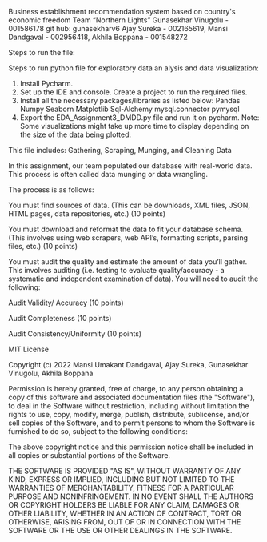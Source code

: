 Business establishment recommendation system based on country's economic freedom Team “Northern Lights” Gunasekhar Vinugolu - 001586178 git hub: gunasekharv6 Ajay Sureka - 002165619, Mansi Dandgaval - 002956418, Akhila Boppana - 001548272

Steps to run the file:

Steps to run python file for exploratory data an alysis and data visualization:
1. Install Pycharm.
2. Set up the IDE and console.
   Create a project to run the required files.
3. Install all the necessary packages/libraries as listed below:
    Pandas
    Numpy
    Seaborn
    Matplotlib
    Sql-Alchemy
    mysql.connector
    pymysql
4. Export the EDA_Assignment3_DMDD.py file and run it on pycharm.
Note:
Some visualizations might take up more time to display depending on the size of the data being plotted.

This file includes:
Gathering, Scraping, Munging, and Cleaning Data

In this assignment, our team populated our database with real-world data. This process is often called data munging or data wrangling.

The process is as follows:

You must find sources of data. (This can be downloads, XML files, JSON, HTML pages, data repositories, etc.) (10 points)

You must download and reformat the data to fit your database schema. (This involves using web scrapers, web API’s, formatting scripts, parsing files, etc.) (10 points)

You must audit the quality and estimate the amount of data you’ll gather. This involves auditing (i.e. testing to evaluate quality/accuracy - a systematic and independent examination of data). You will need to audit the following:

Audit Validity/ Accuracy (10 points)

Audit Completeness (10 points)

Audit Consistency/Uniformity (10 points)

MIT License

Copyright (c) 2022 Mansi Umakant Dandgaval, Ajay Sureka, Gunasekhar Vinugolu, Akhila Boppana

Permission is hereby granted, free of charge, to any person obtaining a copy of this software and associated documentation files (the "Software"), to deal in the Software without restriction, including without limitation the rights to use, copy, modify, merge, publish, distribute, sublicense, and/or sell copies of the Software, and to permit persons to whom the Software is furnished to do so, subject to the following conditions:

The above copyright notice and this permission notice shall be included in all copies or substantial portions of the Software.

THE SOFTWARE IS PROVIDED "AS IS", WITHOUT WARRANTY OF ANY KIND, EXPRESS OR IMPLIED, INCLUDING BUT NOT LIMITED TO THE WARRANTIES OF MERCHANTABILITY, FITNESS FOR A PARTICULAR PURPOSE AND NONINFRINGEMENT. IN NO EVENT SHALL THE AUTHORS OR COPYRIGHT HOLDERS BE LIABLE FOR ANY CLAIM, DAMAGES OR OTHER LIABILITY, WHETHER IN AN ACTION OF CONTRACT, TORT OR OTHERWISE, ARISING FROM, OUT OF OR IN CONNECTION WITH THE SOFTWARE OR THE USE OR OTHER DEALINGS IN THE SOFTWARE.
